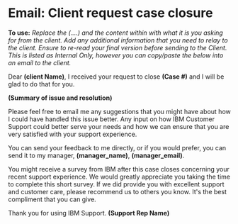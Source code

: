 # Email: Client request case closure

**To use:** _Replace the (....) and the content within with what it is you asking for from the client. Add any additional information that you need to relay to the client. Ensure to re-read your final version before sending to the Client. This is listed as Internal Only, however you can copy/paste the below into an email to the client._

Dear **(client Name)**,
I received your request to close **(Case #)** and I will be glad to do that for you.

**(Summary of issue and resolution)**

Please feel free to email me any suggestions that you might have about how I could have handled this issue better. Any input on how IBM Customer Support could better serve your needs and how we can ensure that you are very satisfied with your support experience.

You can send your feedback to me directly, or if you would prefer, you can send it to my manager, **(manager_name)**, **(manager_email)**.

You might receive a survey from IBM after this case closes concerning your recent support experience. We would greatly appreciate you taking the time to complete this short survey. If we did provide you with excellent support and customer care, please recommend us to others you know. It's the best compliment that you can give.

Thank you for using IBM Support.
**(Support Rep Name)**
